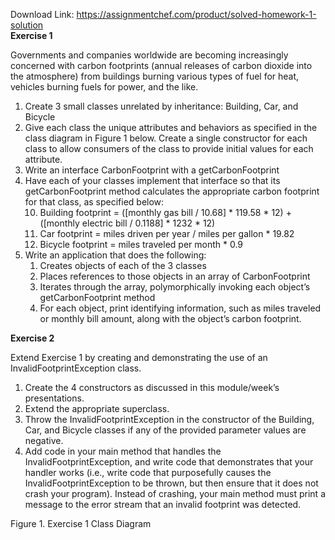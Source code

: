 Download Link: https://assignmentchef.com/product/solved-homework-1-solution
<br>
<strong>Exercise 1</strong>

Governments and companies worldwide are becoming increasingly concerned with carbon footprints (annual releases of carbon dioxide into the atmosphere) from buildings burning various types of fuel for heat, vehicles burning fuels for power, and the like.

<ol>

 <li>Create 3 small classes unrelated by inheritance: Building, Car, and Bicycle</li>

 <li>Give each class the unique attributes and behaviors as specified in the class diagram in Figure 1 below. Create a single constructor for each class to allow consumers of the class to provide initial values for each attribute.</li>

 <li>Write an interface CarbonFootprint with a getCarbonFootprint</li>

 <li>Have each of your classes implement that interface so that its getCarbonFootprint method calculates the appropriate carbon footprint for that class, as specified below:

  <ol start="10">

   <li>Building footprint = ([monthly gas bill / 10.68] * 119.58 * 12) + ([monthly electric bill / 0.1188] * 1232 * 12)</li>

   <li>Car footprint = miles driven per year / miles per gallon * 19.82</li>

   <li>Bicycle footprint = miles traveled per month * 0.9</li>

  </ol></li>

 <li>Write an application that does the following:

  <ol>

   <li>Creates objects of each of the 3 classes</li>

   <li>Places references to those objects in an array of CarbonFootprint</li>

   <li>Iterates through the array, polymorphically invoking each object’s getCarbonFootprint method</li>

   <li>For each object, print identifying information, such as miles traveled or monthly bill amount, along with the object’s carbon footprint.</li>

  </ol></li>

</ol>




<strong>Exercise 2</strong>

Extend Exercise 1 by creating and demonstrating the use of an InvalidFootprintException class.

<ol>

 <li>Create the 4 constructors as discussed in this module/week’s presentations.</li>

 <li>Extend the appropriate superclass.</li>

 <li>Throw the InvalidFootprintException in the constructor of the Building, Car, and Bicycle classes if any of the provided parameter values are negative.</li>

 <li>Add code in your main method that handles the InvalidFootprintException, and write code that demonstrates that your handler works (i.e., write code that purposefully causes the InvalidFootprintException to be thrown, but then ensure that it does not crash your program). Instead of crashing, your main method must print a message to the error stream that an invalid footprint was detected.</li>

</ol>




Figure 1. Exercise 1 Class Diagram














